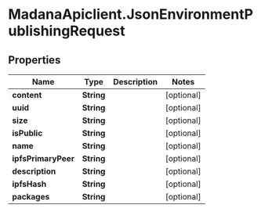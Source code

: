 # MadanaApiclient.JsonEnvironmentPublishingRequest

## Properties

Name | Type | Description | Notes
------------ | ------------- | ------------- | -------------
**content** | **String** |  | [optional] 
**uuid** | **String** |  | [optional] 
**size** | **String** |  | [optional] 
**isPublic** | **String** |  | [optional] 
**name** | **String** |  | [optional] 
**ipfsPrimaryPeer** | **String** |  | [optional] 
**description** | **String** |  | [optional] 
**ipfsHash** | **String** |  | [optional] 
**packages** | **String** |  | [optional] 


